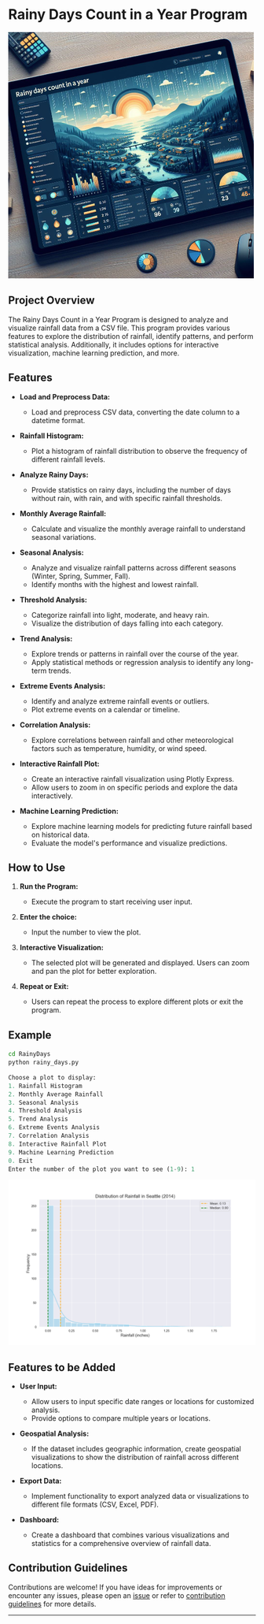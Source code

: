 # Rainy Days Count in a Year Program

![Rainy Days](../../assets/images/readme_images/rainy_days.png)

## Project Overview

The Rainy Days Count in a Year Program is designed to analyze and visualize rainfall data from a CSV file. This program provides various features to explore the distribution of rainfall, identify patterns, and perform statistical analysis. Additionally, it includes options for interactive visualization, machine learning prediction, and more.

## Features

- **Load and Preprocess Data:**

  - Load and preprocess CSV data, converting the date column to a datetime format.

- **Rainfall Histogram:**

  - Plot a histogram of rainfall distribution to observe the frequency of different rainfall levels.

- **Analyze Rainy Days:**

  - Provide statistics on rainy days, including the number of days without rain, with rain, and with specific rainfall thresholds.

- **Monthly Average Rainfall:**

  - Calculate and visualize the monthly average rainfall to understand seasonal variations.

- **Seasonal Analysis:**

  - Analyze and visualize rainfall patterns across different seasons (Winter, Spring, Summer, Fall).
  - Identify months with the highest and lowest rainfall.

- **Threshold Analysis:**

  - Categorize rainfall into light, moderate, and heavy rain.
  - Visualize the distribution of days falling into each category.

- **Trend Analysis:**

  - Explore trends or patterns in rainfall over the course of the year.
  - Apply statistical methods or regression analysis to identify any long-term trends.

- **Extreme Events Analysis:**

  - Identify and analyze extreme rainfall events or outliers.
  - Plot extreme events on a calendar or timeline.

- **Correlation Analysis:**

  - Explore correlations between rainfall and other meteorological factors such as temperature, humidity, or wind speed.

- **Interactive Rainfall Plot:**

  - Create an interactive rainfall visualization using Plotly Express.
  - Allow users to zoom in on specific periods and explore the data interactively.

- **Machine Learning Prediction:**

  - Explore machine learning models for predicting future rainfall based on historical data.
  - Evaluate the model's performance and visualize predictions.

## How to Use

1. **Run the Program:**

   - Execute the program to start receiving user input.

2. **Enter the choice:**

   - Input the number to view the plot.

3. **Interactive Visualization:**

   - The selected plot will be generated and displayed. Users can zoom and pan the plot for better exploration.

4. **Repeat or Exit:**

   - Users can repeat the process to explore different plots or exit the program.

## Example

```bash
cd RainyDays
python rainy_days.py
```

```python
Choose a plot to display:
1. Rainfall Histogram
2. Monthly Average Rainfall
3. Seasonal Analysis
4. Threshold Analysis
5. Trend Analysis
6. Extreme Events Analysis
7. Correlation Analysis
8. Interactive Rainfall Plot
9. Machine Learning Prediction
0. Exit
Enter the number of the plot you want to see (1-9): 1
```

![output](../../assets/images/output_images/rainy_days_output.png)

## Features to be Added

- **User Input:**

  - Allow users to input specific date ranges or locations for customized analysis.
  - Provide options to compare multiple years or locations.

- **Geospatial Analysis:**

  - If the dataset includes geographic information, create geospatial visualizations to show the distribution of rainfall across different locations.

- **Export Data:**

  - Implement functionality to export analyzed data or visualizations to different file formats (CSV, Excel, PDF).

- **Dashboard:**

  - Create a dashboard that combines various visualizations and statistics for a comprehensive overview of rainfall data.

## Contribution Guidelines

Contributions are welcome! If you have ideas for improvements or encounter any issues, please open an [issue](https://github.com/vrm-piyush/Python-Projects/issues/new/choose) or refer to [contribution guidelines](../../CONTRIBUTING.md) for more details.

---
